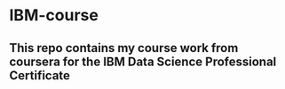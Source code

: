 # IBM-course
## This repo contains my course work from coursera for the IBM Data Science Professional Certificate
